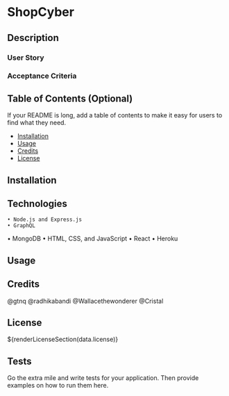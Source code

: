 # ShopCyber

## Description



### User Story


### Acceptance Criteria


## Table of Contents (Optional)

If your README is long, add a table of contents to make it easy for users to find what they need.

- [Installation](#installation)
- [Usage](#usage)
- [Credits](#credits)
- [License](#license)


## Installation



## Technologies
	• Node.js and Express.js
	• GraphQL
  • MongoDB
	• HTML, CSS, and JavaScript
	• React
  • Heroku 

## Usage




## Credits
@gtnq
@radhikabandi
@Wallacethewonderer
@Cristal
## License
${renderLicenseSection(data.license)} 


## Tests

Go the extra mile and write tests for your application. Then provide examples on how to run them here.
